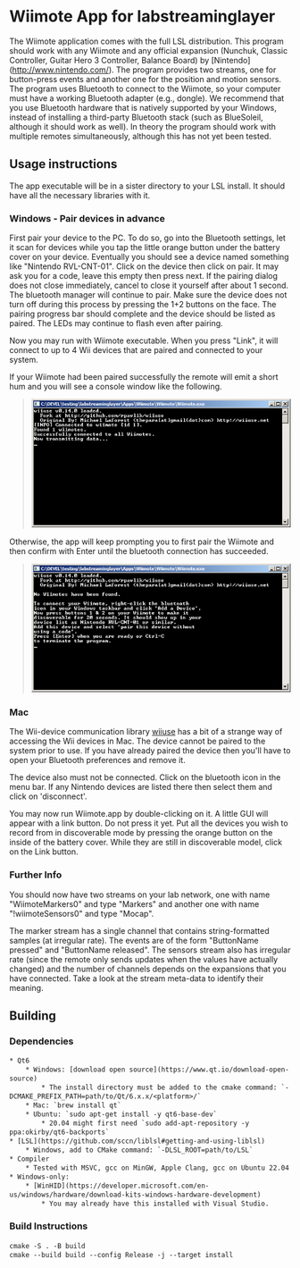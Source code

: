 # Wiimote App for labstreaminglayer

The Wiimote application comes with the full LSL distribution. This program should work with any Wiimote and any official expansion (Nunchuk, Classic Controller, Guitar Hero 3 Controller, Balance Board) by [Nintendo] (http://www.nintendo.com/). The program provides two streams, one for button-press events and another one for the position and motion sensors. The program uses Bluetooth to connect to the Wiimote, so your computer must have a working Bluetooth adapter (e.g., dongle). We recommend that you use Bluetooth hardware that is natively supported by your Windows, instead of installing a third-party Bluetooth stack (such as BlueSoleil, although it should work as well). In theory the program should work with multiple remotes simultaneously, although this has not yet been tested.

## Usage instructions

The app executable will be in a sister directory to your LSL install. It should have all the necessary libraries with it.

### Windows - Pair devices in advance

First pair your device to the PC. To do so, go into the Bluetooth settings,
let it scan for devices while you tap the little orange button under the
battery cover on your device. Eventually you should see a device named
something like "Nintendo RVL-CNT-01". Click on the device then click on pair.
It may ask you for a code, leave this empty then press next.
If the pairing dialog does not close immediately, cancel to close it yourself
after about 1 second. The bluetooth manager will continue to pair. Make sure
the device does not turn off during this process by pressing the 1+2 buttons
on the face. The pairing progress bar should complete and the device should be
listed as paired. The LEDs may continue to flash even after pairing.

Now you may run with Wiimote executable. When you press "Link", it will
connect to up to 4 Wii devices that are paired and connected to your system.

If your Wiimote had been paired successfully the remote will emit a short hum and you will see a console window like the following.

> ![wiimote-success.png](wiimote-success.png)

Otherwise, the app will keep prompting you to first pair the Wiimote and then confirm with Enter until the bluetooth connection has succeeded.

> ![wiimote-retry.png](wiimote-retry.png)

### Mac

The Wii-device communication library [wiiuse](https://github.com/rpavlik/wiiuse)
has a bit of a strange way of accessing the Wii devices in Mac. The device
cannot be paired to the system prior to use. If you have already paired the
device then you'll have to open your Bluetooth preferences and remove it.

The device also must not be connected. Click on the bluetooth icon in the
menu bar. If any Nintendo devices are listed there then select them and
click on 'disconnect'.

You may now run Wiimote.app by double-clicking on it.
A little GUI will appear with a link button. Do not press it yet.
Put all the devices you wish to record from in discoverable mode
by pressing the orange button on the inside of the battery cover.
While they are still in discoverable model, click on the Link button.

### Further Info

You should now have two streams on your lab network, one with name "WiimoteMarkers0" and type "Markers" and another one with name "!wiimoteSensors0" and type "Mocap".

The marker stream has a single channel that contains string-formatted samples (at irregular rate). The events are of the form "ButtonName pressed" and "ButtonName released". The sensors stream also has irregular rate (since the remote only sends updates when the values have actually changed) and the number of channels depends on the expansions that you have connected. Take a look at the stream meta-data to identify their meaning.

## Building

### Dependencies

    * Qt6
        * Windows: [download open source](https://www.qt.io/download-open-source)
            * The install directory must be added to the cmake command: `-DCMAKE_PREFIX_PATH=path/to/Qt/6.x.x/<platform>/`
        * Mac: `brew install qt`
        * Ubuntu: `sudo apt-get install -y qt6-base-dev`
            * 20.04 might first need `sudo add-apt-repository -y ppa:okirby/qt6-backports`
    * [LSL](https://github.com/sccn/liblsl#getting-and-using-liblsl)
        * Windows, add to CMake command: `-DLSL_ROOT=path/to/LSL`
    * Compiler
        * Tested with MSVC, gcc on MinGW, Apple Clang, gcc on Ubuntu 22.04 
    * Windows-only:
        * [WinHID](https://developer.microsoft.com/en-us/windows/hardware/download-kits-windows-hardware-development)
            * You may already have this installed with Visual Studio.

### Build Instructions

```
cmake -S . -B build
cmake --build build --config Release -j --target install
```
